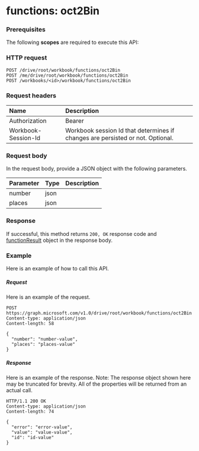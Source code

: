 # functions: oct2Bin


### Prerequisites
The following **scopes** are required to execute this API: 
### HTTP request
<!-- { "blockType": "ignored" } -->
```http
POST /drive/root/workbook/functions/oct2Bin
POST /me/drive/root/workbook/functions/oct2Bin
POST /workbooks/<id>/workbook/functions/oct2Bin

```
### Request headers
| Name       | Description|
|:---------------|:----------|
| Authorization  | Bearer <code>|
| Workbook-Session-Id  | Workbook session Id that determines if changes are persisted or not. Optional.|

### Request body
In the request body, provide a JSON object with the following parameters.

| Parameter	   | Type	|Description|
|:---------------|:--------|:----------|
|number|json||
|places|json||

### Response
If successful, this method returns `200, OK` response code and [functionResult](../resources/functionresult.md) object in the response body.

### Example
Here is an example of how to call this API.
##### Request
Here is an example of the request.
<!-- {
  "blockType": "request",
  "name": "functions_oct2bin"
}-->
```http
POST https://graph.microsoft.com/v1.0/drive/root/workbook/functions/oct2Bin
Content-type: application/json
Content-length: 58

{
  "number": "number-value",
  "places": "places-value"
}
```

##### Response
Here is an example of the response. Note: The response object shown here may be truncated for brevity. All of the properties will be returned from an actual call.
<!-- {
  "blockType": "response",
  "truncated": true,
  "@odata.type": "microsoft.graph.functionResult"
} -->
```http
HTTP/1.1 200 OK
Content-type: application/json
Content-length: 74

{
  "error": "error-value",
  "value": "value-value",
  "id": "id-value"
}
```

<!-- uuid: 8fcb5dbc-d5aa-4681-8e31-b001d5168d79
2015-10-25 14:57:30 UTC -->
<!-- {
  "type": "#page.annotation",
  "description": "functions: oct2Bin",
  "keywords": "",
  "section": "documentation",
  "tocPath": ""
}-->